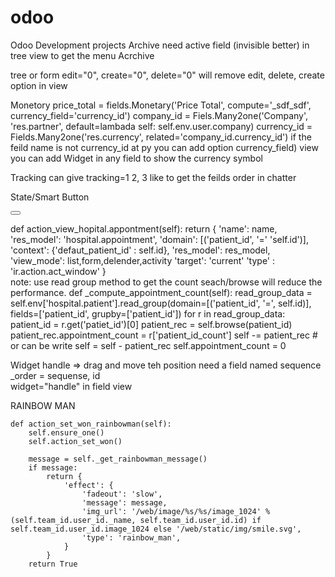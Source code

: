 # odoo
Odoo Development projects
Archive
need active field (invisible better) in tree view to get the menu Acrchive

tree or form edit="0", create="0", delete="0" will remove edit, delete, create option in view

Monetory 
price_total = fields.Monetary('Price Total', compute='_sdf_sdf', currency_field='currency_id')
company_id = Fiels.Many2one('Company', 'res.partner', default=lambada self: self.env.user.company)
currency_id = Fields.Many2one('res.currency', related='company_id.currency_id')
if the feild name is not currency_id at py  you can add option currency_field)
view you can add Widget in any field to show the currency symbol

Tracking
can give tracking=1 2, 3 like to get the feilds order in chatter

State/Smart Button
<div class="oe_button_box" name="button_box"> 
	<button class="oe_stat_button" type="object" attrs="{'invisible': ['|', ('sale_order_count', '=', 0), ('type', '=', 'lead')]}"
			name="action_view_hopital.appontment" icon="fa-star">
			<field string="Sales" name="sale_order_count" widget="statinfo"/>
	</button>
</div>

def action_view_hopital.appontment(self):
return {
            'name': name,
            'res_model': 'hospital.appointment',
            'domain': [('patient_id', '=' 'self.id')],
            'context': {'defaut_patient_id' : self.id},
            'res_model': res_model,
            'view_mode': list,form,delender,activity
            'target': 'current'
            'type' : 'ir.action.act_window'
        }                       
note: use read group method to get the count seach/browse will reduce the performance.
     def _compute_appointment_count(self):
        read_group_data = self.env['hospital.patient'].read_group(domain=[('patient_id', '=', self.id)], fields=['patient_id', grupby=['patient_id'])
        for r in read_group_data:
			patient_id = r.get('patiet_id')[0]
			patient_rec = self.browse(patient_id)
			patient_rec.appointment_count = r['patient_id_count']
			self -= patient_rec  # or  can be write self = self - patient_rec
		self.appointment_count = 0

Widget handle => drag and move teh position
need a field named sequence 
_order = sequense, id  
widget="handle" in field view  


RAINBOW MAN 

    def action_set_won_rainbowman(self):
        self.ensure_one()
        self.action_set_won()

        message = self._get_rainbowman_message()
        if message:
            return {
                'effect': {
                    'fadeout': 'slow',
                    'message': message,
                    'img_url': '/web/image/%s/%s/image_1024' % (self.team_id.user_id._name, self.team_id.user_id.id) if self.team_id.user_id.image_1024 else '/web/static/img/smile.svg',
                    'type': 'rainbow_man',
                }
            }
        return True
